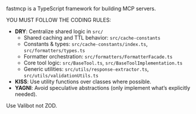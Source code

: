 fastmcp is a TypeScript framework for building MCP servers.

YOU MUST FOLLOW THE CODING RULES:
- **DRY**: Centralize shared logic in `src/`
  - Shared caching and TTL behavior: `src/cache-constants`
  - Constants & types: `src/cache-constants/index.ts`, `src/formatters/types.ts`
  - Formatter orchestration: `src/formatters/FormatterFacade.ts`
  - Core tool logic: `src/BaseTool.ts`, `src/BaseToolImplementation.ts`
  - Generic utilities: `src/utils/response-extractor.ts`, `src/utils/validationUtils.ts`
- **KISS**: Use utility functions over classes where possible.  
- **YAGNI**: Avoid speculative abstractions (only implement what’s explicitly needed).  

Use Valibot not ZOD.


